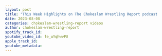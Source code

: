 ```yaml
---
layout: post
title: "This Week Highlights on The Chokeslam Wrestling Report podcast. #shorts"
date: 2023-08-08
categories: chokeslam-wrestling-report videos
author: chokeslam-wrestling-report
spotify_track_id: 
youtube_video_id: fe_uYqhwvP8
apple_track_id: 
youtube_metadata: 
---
```

